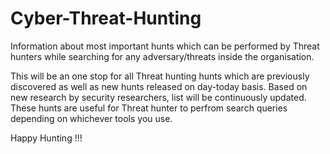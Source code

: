 # Cyber-Threat-Hunting
Information about most important hunts which can be performed by Threat hunters while searching for any adversary/threats inside the organisation.

This will be an one stop for all Threat hunting hunts which are previously discovered as well as new hunts released on day-today basis.
Based on new research by security researchers, list will be continuously updated. These hunts are useful for Threat hunter to perfrom search queries depending on whichever tools you use.

Happy Hunting !!!
